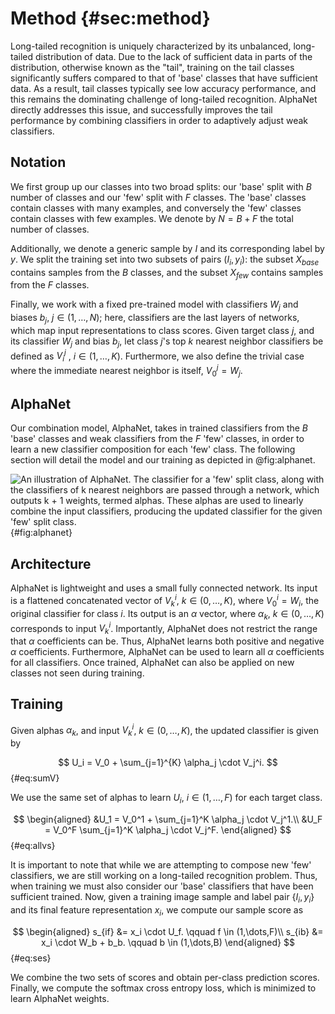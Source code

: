 # Method {#sec:method}

Long-tailed recognition is uniquely characterized by its unbalanced, long-tailed
distribution of data. Due to the lack of sufficient data in parts of the
distribution, otherwise known as the "tail", training on the tail classes
significantly suffers compared to that of 'base' classes that have sufficient
data. As a result, tail classes typically see low accuracy performance, and this
remains the dominating challenge of long-tailed recognition. AlphaNet directly
addresses this issue, and successfully improves the tail performance by
combining classifiers in order to adaptively adjust weak classifiers.

## Notation

We first group up our classes into two broad splits: our 'base' split with $B$
number of classes and our 'few' split with $F$ classes. The 'base' classes
contain classes with many examples, and conversely the 'few' classes contain
classes with few examples. We denote by $N = B + F$ the total number of classes.

Additionally, we denote a generic sample by $I$ and its corresponding label by
$y$. We split the training set into two subsets of pairs $(I_i,y_i)$: the subset
$X_{base}$ contains samples from the $B$ classes, and the subset $X_{few}$
contains samples from the $F$ classes.

Finally, we work with a fixed pre-trained model with classifiers $W_j$ and
biases $b_j$, $j \in (1, \dots, N)$; here, classifiers are the last layers of
networks, which map input representations to class scores. Given target class
$j$, and its classifier $W_j$ and bias $b_j$, let class $j$'s top $k$ nearest
neighbor classifiers be defined as $V_i^j$ , $i \in (1, \dots ,K)$. Furthermore,
we also define the trivial case where the immediate nearest neighbor is itself,
$V_0^j = W_j$.

## AlphaNet

Our combination model, AlphaNet, takes in trained classifiers from the $B$
'base' classes and weak classifiers from the $F$ 'few' classes, in order to
learn a new classifier composition for each 'few' class. The following section
will detail the model and our training as depicted in @fig:alphanet.

![An illustration of AlphaNet. The classifier for a 'few' split class, along
with the classifiers of $k$ nearest neighbors are passed through a network,
which outputs $k + 1$ weights, termed alphas. These alphas are used to linearly
combine the input classifiers, producing the updated classifier for the given
'few' split class.](figures/model.png){#fig:alphanet}

## Architecture

AlphaNet is lightweight and uses a small fully connected network. Its input is a
flattened concatenated vector of $V_k^i$, $k \in(0, \dots ,K)$, where $V_0^i =
W_i$, the original classifier for class $i$. Its output is an $\alpha$ vector,
where $\alpha_k$, $k \in(0, \dots ,K)$ corresponds to input $V_k^i$.
Importantly, AlphaNet does not restrict the range that $\alpha$ coefficients can
be. Thus, AlphaNet learns both positive and negative $\alpha$ coefficients.
Furthermore, AlphaNet can be used to learn all $\alpha$ coefficients for all
classifiers. Once trained, AlphaNet can also be applied on new classes not seen
during training.

## Training

Given alphas $\alpha_k$, and input $V_k^i$, $k \in (0, \dots, K)$, the updated
classifier is given by

$$
U_i = V_0 + \sum_{j=1}^{K} \alpha_j \cdot V_j^i.
$$ {#eq:sumV}

We use the same set of alphas to learn $U_i$, $i \in (1, \dots, F)$ for each
target class.

$$
\begin{aligned}
&U_1 = V_0^1 + \sum_{j=1}^K \alpha_j \cdot V_j^1.\\
&U_F = V_0^F \sum_{j=1}^K \alpha_j \cdot V_j^F.
\end{aligned}
$$ {#eq:allvs}

It is important to note that while we are attempting to compose new 'few'
classifiers, we are still working on a long-tailed recognition problem. Thus,
when training we must also consider our 'base' classifiers that have been
sufficient trained. Now, given a training image sample and label pair $\{I_i,
y_i\}$ and its final feature representation $x_i$, we compute our sample score
as

$$
\begin{aligned}
s_{if} &= x_i \cdot U_f. \qquad f \in (1,\dots,F)\\
s_{ib} &= x_i \cdot W_b + b_b. \qquad b \in (1,\dots,B)
\end{aligned}
$$ {#eq:ses}

We combine the two sets of scores and obtain per-class prediction scores.
Finally, we compute the softmax cross entropy loss, which is minimized to learn
AlphaNet weights.
